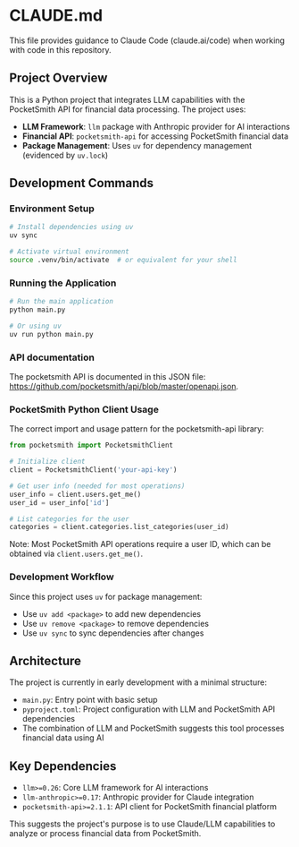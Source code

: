 # CLAUDE.md

This file provides guidance to Claude Code (claude.ai/code) when working with code in this repository.

## Project Overview

This is a Python project that integrates LLM capabilities with the PocketSmith API for financial data processing. The project uses:

- **LLM Framework**: `llm` package with Anthropic provider for AI interactions
- **Financial API**: `pocketsmith-api` for accessing PocketSmith financial data
- **Package Management**: Uses `uv` for dependency management (evidenced by `uv.lock`)

## Development Commands

### Environment Setup
```bash
# Install dependencies using uv
uv sync

# Activate virtual environment
source .venv/bin/activate  # or equivalent for your shell
```

### Running the Application
```bash
# Run the main application
python main.py

# Or using uv
uv run python main.py
```

### API documentation

The pocketsmith API is documented in this JSON file: https://github.com/pocketsmith/api/blob/master/openapi.json.

### PocketSmith Python Client Usage

The correct import and usage pattern for the pocketsmith-api library:

```python
from pocketsmith import PocketsmithClient

# Initialize client
client = PocketsmithClient('your-api-key')

# Get user info (needed for most operations)
user_info = client.users.get_me()
user_id = user_info['id']

# List categories for the user
categories = client.categories.list_categories(user_id)
```

Note: Most PocketSmith API operations require a user ID, which can be obtained via `client.users.get_me()`.

### Development Workflow
Since this project uses `uv` for package management:
- Use `uv add <package>` to add new dependencies
- Use `uv remove <package>` to remove dependencies
- Use `uv sync` to sync dependencies after changes

## Architecture

The project is currently in early development with a minimal structure:
- `main.py`: Entry point with basic setup
- `pyproject.toml`: Project configuration with LLM and PocketSmith API dependencies
- The combination of LLM and PocketSmith suggests this tool processes financial data using AI

## Key Dependencies

- `llm>=0.26`: Core LLM framework for AI interactions
- `llm-anthropic>=0.17`: Anthropic provider for Claude integration
- `pocketsmith-api>=2.1.1`: API client for PocketSmith financial platform

This suggests the project's purpose is to use Claude/LLM capabilities to analyze or process financial data from PocketSmith.
